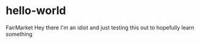 # hello-world
FairMarket 
Hey there I'm an idiot and just testing this out to hopefully learn something
